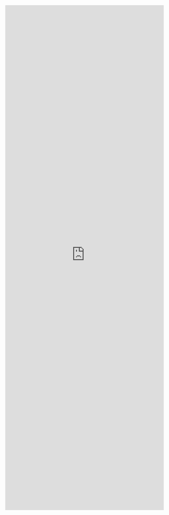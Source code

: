 <iframe 
    title='Dialog Examples'
    src='https://fabricweb.z5.web.core.windows.net/pr-deploy-site/refs/pull/9333/merge/fabric-website-resources/dist/index.html#/examples/dialog?docsExample=true'
    frameborder='no'
    height='1600'
    style='width: 100%;'
>